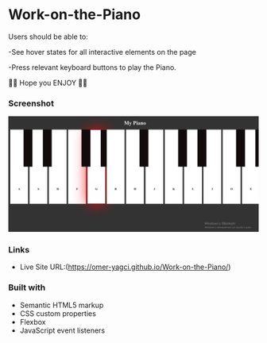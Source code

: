 # Work-on-the-Piano



Users should be able to:

-See hover states for all interactive elements on the page

-Press relevant keyboard buttons to play the Piano.


 🥳🥳 Hope you ENJOY 🥳🥳
### Screenshot

![./screenshot.png](pianoo.png)


### Links

- Live Site URL:(https://omer-yagci.github.io/Work-on-the-Piano/)

### Built with

- Semantic HTML5 markup
- CSS custom properties
- Flexbox
- JavaScript event listeners
